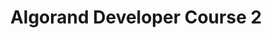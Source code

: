 ---
title: "Algorand Developer Course 2"
description: "Learn about the best way to develop on Algorand by using the Algorand Sandbox and about its capabilities, how to connect to the Algorand network by using Third-Party APIs and how to set up your own Algorand nodes. By end of this module, you will be able to learn how to set up a sandbox instance and create private networks and connect to public networks, how to connect to the Algorand network using Third-Party APIs, and how to set up an Algorand node, connecting to MainNet and switching to TestNet"
type: "tutorial"
category: "Algorand Protocol Course,Algorand Components"
difficulty: "Intermediate"
summary: "Developing on Algorand with Algorand Sandbox"
file_path: ""
image: "https://assets-global.website-files.com/5e39e095596498a8b9624af1/5ffca6e3e0d8ad9231cc2af6_Portfolio-course---final.png"
link: "https://drive.google.com/file/d/10gPcERQkCD26_kaGN5NmKGh6bOwUi0EA/view"
status: "open"
---